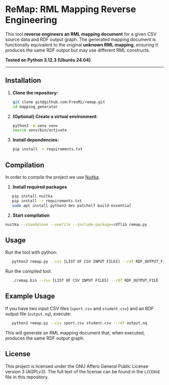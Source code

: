 # ReMap: RML Mapping Reverse Engineering

This tool **reverse engineers an RML mapping document** for a given CSV source data and RDF output graph. The generated mapping document is functionally equivalent to the original **unknown RML mapping**, ensuring it produces the same RDF output but may use different RML constructs.

**Tested on Python 3.12.3 (Ubuntu 24.04)**.

---

## Installation

1. **Clone the repository:**
   ```bash
   git clone git@github.com:FreuMi/remap.git
   cd mapping_generator
    ```
2. **(Optional) Create a virtual environment**:
    ```bash
   python3 -m venv venv
    source venv/bin/activate 
    ```
3. **Install dependencies:**
    ```bash
   pip install -r requirements.txt
    ```

## Compilation
In order to compile the project we use [Nuitka](https://nuitka.net/).

1. **Install required packages**
```bash
   pip install nuitka
   pip install -r requirements.txt
   sudo apt install python3-dev patchelf build-essential
```
2. **Start compilation**
```bash
nuitka --standalone --onefile --include-package=rdflib remap.py
```

## Usage
Run the tool with python:
```bash
   python3 remap.py --csv [LIST OF CSV INPUT FILES] --rdf RDF_OUTPUT_FILE
```

Run the compiled tool:
```bash
   ./remap.bin --csv [LIST OF CSV INPUT FILES] --rdf RDF_OUTPUT_FILE
```

## Example Usage
If you have two input CSV files (`sport.csv` and `student.csv`) and an RDF output file (`output.nq`), execute:
```bash
   python3 remap.py --csv sport.csv student.csv --rdf output.nq
```
This will generate an RML mapping document that, when executed, produces the same RDF output graph.

##  License
This project is licensed under the GNU Affero General Public License version 3 (AGPLv3). The full text of the license can be found in the `LICENSE` file in this repository.
